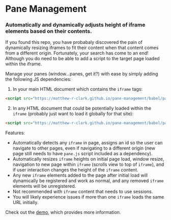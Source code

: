 # Pane Management
### Automatically and dynamically adjusts height of iframe elements based on their contents.

If you found this repo, you have probabaly discovered the pain of dynamically resizing iframes to fit their content when that content comes from a different origin. Fortunately, your search has come to an end! Although you do need to be able to add a script to the target page loaded within the iframe.

Manage your panes (window...panes, get it?) with ease by simply adding the following JS dependencies:
1. In your main HTML document which contains the `iframe` tags:
  ```html
  <script src="https://matthew-r-clark.github.io/pane-management/babel/paneManager.min.js"></script>
  ```
2. In any HTML document that could be potentially loaded within the `iframe` (probably just want to load it globally for that site):
  ```html
  <script src="https://matthew-r-clark.github.io/pane-management/babel/pane.min.js"></script>
  ```

Features:
- Automatically detects any `iframe` in page, assigns an id so the user can navigate to other pages, even if navigating to a different origin (new page still needs to have `pane.js` script included as a dependency).
- Automatically resizes `iframe` heights on initial page load, window resize, navigation to new page within `iframe` (scrolls view to top of `iframe`), and if user interaction changes the height of the `iframe` content.
- Any new `iframe` elements added to the page after initial load will dynamically be registered and work as normal, and any removed `iframe` elements will be unregistered.
- Not recommended with `iframe` content that needs to use sessions.
- You will likely experience issues if more than one `iframe` loads the same URL initially.

Check out the [demo](https://matthew-r-clark.github.io/iframe-resize-demo/), which provides more information.